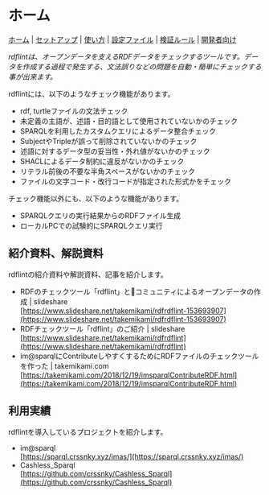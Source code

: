 # ホーム

[ホーム](index.md) |
[セットアップ](setup.md) |
[使い方](usage.md) |
[設定ファイル](config.md) |
[検証ルール](rules.md) |
[開発者向け](developer.md)

*rdflintは、オープンデータを支えるRDFデータをチェックするツールです。データを作成する過程で発生する、文法誤りなどの問題を自動・簡単にチェックする事が出来ます。*

rdflintには、以下のようなチェック機能があります。
- rdf, turtleファイルの文法チェック
- 未定義の主語が、述語・目的語として使用されていないかのチェック
- SPARQLを利用したカスタムクエリによるデータ整合チェック
- SubjectやTripleが誤って削除されていないかのチェック
- 述語に対するデータ型の妥当性・外れ値がないかのチェック
- SHACLによるデータ制約に違反がないかのチェック
- リテラル前後の不要な半角スペースがないかのチェック
- ファイルの文字コード・改行コードが指定された形式かをチェック

チェック機能以外にも、以下のような機能があります。
- SPARQLクエリの実行結果からのRDFファイル生成
- ローカルPCでの試験的にSPARQLクエリ実行

## 紹介資料、解説資料

rdflintの紹介資料や解説資料、記事を紹介します。

- RDFのチェックツール「rdflint」とコミュニティによるオープンデータの作成 | slideshare  
  [https://www.slideshare.net/takemikami/rdfrdflint-153693907](https://www.slideshare.net/takemikami/rdfrdflint-153693907)
- RDFチェックツール「rdflint」のご紹介 | slideshare  
  [https://www.slideshare.net/takemikami/rdfrdflint](https://www.slideshare.net/takemikami/rdfrdflint)
- im@sparqlにContributeしやすくするためにRDFファイルのチェックツールを作った | takemikami.com  
  [https://takemikami.com/2018/12/19/imsparqlContributeRDF.html](https://takemikami.com/2018/12/19/imsparqlContributeRDF.html)

## 利用実績

rdflintを導入しているプロジェクトを紹介します。

- im@sparql  
  [https://sparql.crssnky.xyz/imas/](https://sparql.crssnky.xyz/imas/)
- Cashless_Sparql  
  [https://github.com/crssnky/Cashless_Sparql](https://github.com/crssnky/Cashless_Sparql)
